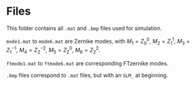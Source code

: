 # Files
This folder contains all `.mat` and `.bmp` files used for simulation.

`mode1.mat` to `mode6.mat` are Zernike modes, with $`M_1=Z^0_0`$, $`M_2=Z^1_1`$, $`M_3=Z^{-1}_1`$, $`M_4=Z^{-2}_2`$, $`M_5=Z^0_2`$, $`M_6=Z^2_2`$.

`ftmode1.mat` to `ftmode6.mat` are corresponding FTzernike modes.

`.bmp` files correspond to `.mat` files, but with an `SLM_` at beginning.
